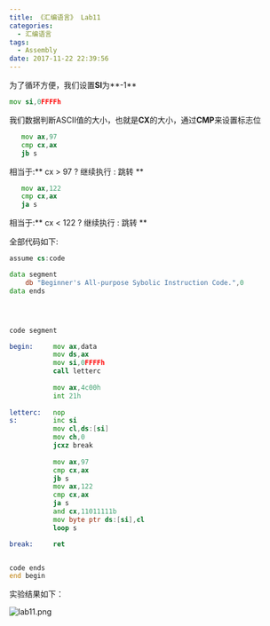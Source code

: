 ```yaml
---
title: 《汇编语言》 Lab11
categories:
  - 汇编语言
tags: 
  - Assembly
date: 2017-11-22 22:39:56
---
```



为了循环方便，我们设置**SI**为**-1**
<!--more-->
```asm
mov si,0FFFFh
```
我们数据判断ASCII值的大小，也就是**CX**的大小，通过**CMP**来设置标志位
```asm
   mov ax,97
   cmp cx,ax
   jb s
```
相当于:** cx > 97 ? 继续执行 : 跳转 **
```asm
   mov ax,122
   cmp cx,ax
   ja s
```
相当于:** cx < 122 ? 继续执行 : 跳转 **


全部代码如下:

```asm
assume cs:code

data segment
    db "Beginner's All-purpose Sybolic Instruction Code.",0
data ends




code segment

begin:     mov ax,data
		   mov ds,ax
		   mov si,0FFFFh
		   call letterc
		   
		   mov ax,4c00h
		   int 21h
	   
letterc:   nop
s:		   inc si
		   mov cl,ds:[si]
		   mov ch,0
		   jcxz break
		   
		   mov ax,97
		   cmp cx,ax
		   jb s
		   mov ax,122
		   cmp cx,ax
		   ja s
		   and cx,11011111b
		   mov byte ptr ds:[si],cl
		   loop s

break:     ret


code ends
end begin
```

实验结果如下：

![lab11.png]( http://py2h8wxnt.bkt.clouddn.com/assembly/lab11.png)